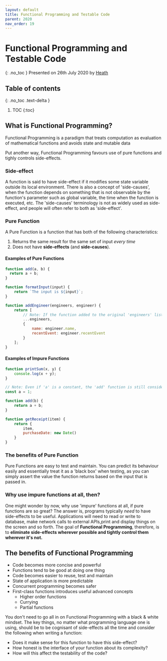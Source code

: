 ```yaml
---
layout: default
title: Functional Programming and Testable Code
parent: 2020
nav_order: 19
---
```


# Functional Programming and Testable Code
{: .no_toc }
Presented on 26th July 2020 by [Heath](https://github.com/heathryu)

## Table of contents
{: .no_toc .text-delta }

1. TOC
{:toc}

## What is Functional Programming?
Functional Programming is a paradigm that treats computation as evaluation of mathematical functions and avoids state and mutable data

Put another way, Functional Programming favours use of pure functions and tighly controls side-effects.

### Side-effect
A function is said to have side-effect if it modifies some state variable outside its local environment. There is also a concept of 'side-causes', when the function depends on something that is not observable by the function's parameter such as global variable, the time when the function is executed, etc. The 'side-causes' terminology is not as widely used as side-effect, and people will often refer to both as 'side-effect'.

### Pure Function
A Pure Function is a function that has both of the following characteristics:
1. Returns the same result for the same set of input *every time*
2. Does not have **side-effects** (and **side-causes**).

#### Examples of Pure Functions

```js
function add(a, b) {
  return a + b;
}
```

```js
function formatInput(input) {
    return `The input is ${input}`;
}
```

```js
function addEngineer(engineers, engineer) {
    return [
        // Note: If the function added to the original 'engineers' list without the spread operator, the function will no longer be 'pure', because it is modifying the argument passed by reference
        ...engineers,
        {
            name: engineer.name,
            recentEvent: engineer.recentEvent
        }
    ];
}
```

#### Examples of Impure Functions
```js
function printSum(x, y) {
    console.log(x + y);
}
```

```js
// Note: Even if 'a' is a constant, the 'add' function is still considered to have a side-effect (side-cause).
const a = 1;

function add(b) {
    return a + b;
}
```

```js
function getReceipt(item) {
    return {
        item,
        purchaseDate: new Date()
    }
}
```

### The benefits of Pure Function
Pure Functions are easy to test and maintain. You can predict its behaviour easily and essentially treat it as a 'black box' when testing, as you can simply assert the value the function returns based on the input that is passed in.


### Why use impure functions at all, then?
One might wonder by now, why use 'impure' functions at all, if pure functions are so great? The answer is, programs typically *need* to have side-effects to be useful. Applications will need to read or write to database, make network calls to external APIs,print and display things on the screen and so forth. The goal of **Functional Programming**, therefore, is to **eliminate side-effects wherever possible and tightly  control them wherever it's not.**


## The benefits of **Functional Programming**
- Code becomes more concise and powerful
- Functions tend to be good at doing one thing
- Code becomes easier to reuse, test and maintain
- State of application is more predictable
- Concurrent programming becomes safer
- First-class functions introduces useful advanced concepts
  - Higher order functions
  - Currying
  - Partial functions


You don't need to go all in on Functional Programming with a black & white mindset. The key things, no matter what programming language one is using, should be to be cognisant of side-effects all the time and consider the following when writing a function:
- Does it make sense for this function to have this side-effect?
- How honest is the interface of your function about its complexity?
- How will this affect the testability of the code?